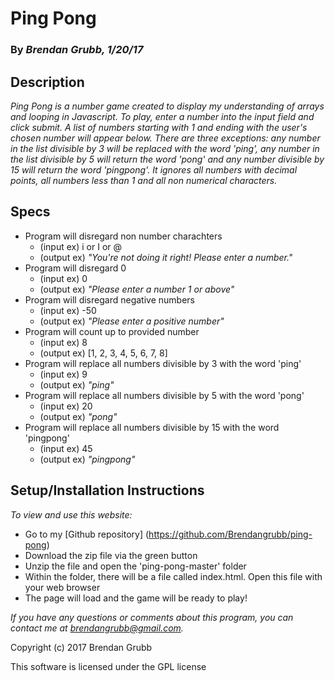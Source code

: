 # **Ping Pong**

### By _Brendan Grubb, 1/20/17_

## Description

_Ping Pong is a number game created to display my understanding of arrays and looping in Javascript. To play, enter a number into the input field and click submit. A list of numbers starting with 1 and ending with the user's chosen number will appear below. There are three exceptions: any number in the list divisible by 3 will be replaced with the word 'ping', any number in the list divisible by 5 will return the word 'pong' and any number divisible by 15 will return the word 'pingpong'. It ignores all numbers with decimal points, all numbers less than 1 and all non numerical characters._

## Specs

* Program will disregard non number charachters
  * (input ex) i or I or @
  * (output ex) _"You're not doing it right! Please enter a number."_
* Program will disregard 0
  * (input ex) 0
  * (output ex) _"Please enter a number 1 or above"_
* Program will disregard negative numbers
  * (input ex) -50
  * (output ex) _"Please enter a positive number"_
* Program will count up to provided number
  * (input ex) 8
  * (output ex) [1, 2, 3, 4, 5, 6, 7, 8]
* Program will replace all numbers divisible by 3 with the word 'ping'
  * (input ex) 9
  * (output ex) _"ping"_
* Program will replace all numbers divisible by 5 with the word 'pong'
  * (input ex) 20
  * (output ex) _"pong"_
* Program will replace all numbers divisible by 15 with the word 'pingpong'
  * (input ex) 45
  * (output ex) _"pingpong"_

## Setup/Installation Instructions

_To view and use this website:_
* Go to my [Github repository] (https://github.com/Brendangrubb/ping-pong)
* Download the zip file via the green button
* Unzip the file and open the 'ping-pong-master' folder
* Within the folder, there will be a file called index.html. Open this file with your web browser
* The page will load and the game will be ready to play!



_If you have any questions or comments about this program, you can contact me at [brendangrubb@gmail.com](mailto:brendangrubb@gmail.com)._

Copyright (c) 2017 Brendan Grubb

This software is licensed under the GPL license
